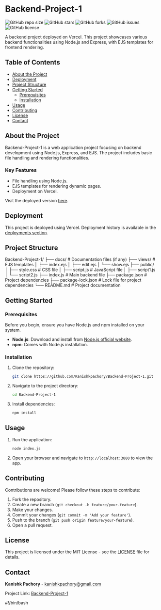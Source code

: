 # Backend-Project-1

![GitHub repo size](https://img.shields.io/github/repo-size/Kanishkpachory/Backend-Project-1)
![GitHub stars](https://img.shields.io/github/stars/Kanishkpachory/Backend-Project-1)
![GitHub forks](https://img.shields.io/github/forks/Kanishkpachory/Backend-Project-1)
![GitHub issues](https://img.shields.io/github/issues/Kanishkpachory/Backend-Project-1)
![GitHub license](https://img.shields.io/github/license/Kanishkpachory/Backend-Project-1)

A backend project deployed on Vercel. This project showcases various backend functionalities using Node.js and Express, with EJS templates for frontend rendering.

## Table of Contents

- [About the Project](#about-the-project)
- [Deployment](#deployment)
- [Project Structure](#project-structure)
- [Getting Started](#getting-started)
  - [Prerequisites](#prerequisites)
  - [Installation](#installation)
- [Usage](#usage)
- [Contributing](#contributing)
- [License](#license)
- [Contact](#contact)

## About the Project

Backend-Project-1 is a web application project focusing on backend development using Node.js, Express, and EJS. The project includes basic file handling and rendering functionalities.

### Key Features
- File handling using Node.js.
- EJS templates for rendering dynamic pages.
- Deployment on Vercel.
  
Visit the deployed version [here](https://backend-project-1.vercel.app).

## Deployment

This project is deployed using Vercel. Deployment history is available in the [deployments section](#).

## Project Structure

Backend-Project-1/ ├── docs/ # Documentation files (if any) ├── views/ # EJS templates │ ├── index.ejs │ ├── edit.ejs │ └── show.ejs ├── public/ │ ├── style.css # CSS file │ ├── script.js # JavaScript file │ ├── script1.js │ └── script2.js ├── index.js # Main backend file ├── package.json # Project dependencies ├── package-lock.json # Lock file for project dependencies └── README.md # Project documentation


## Getting Started

### Prerequisites

Before you begin, ensure you have Node.js and npm installed on your system.

- **Node.js**: Download and install from [Node.js official website](https://nodejs.org/).
- **npm**: Comes with Node.js installation.

### Installation

1. Clone the repository:

    ```bash
    git clone https://github.com/Kanishkpachory/Backend-Project-1.git
    ```

2. Navigate to the project directory:

    ```bash
    cd Backend-Project-1
    ```

3. Install dependencies:

    ```bash
    npm install
    ```

## Usage

1. Run the application:

    ```bash
    node index.js
    ```

2. Open your browser and navigate to `http://localhost:3000` to view the app.

## Contributing

Contributions are welcome! Please follow these steps to contribute:

1. Fork the repository.
2. Create a new branch (`git checkout -b feature/your-feature`).
3. Make your changes.
4. Commit your changes (`git commit -m 'Add your feature'`).
5. Push to the branch (`git push origin feature/your-feature`).
6. Open a pull request.

## License

This project is licensed under the MIT License - see the [LICENSE](LICENSE) file for details.

## Contact

**Kanishk Pachory** - [kanishkpachory@gmail.com](mailto:kanishkpachory@gmail.com)

Project Link: [Backend-Project-1](https://github.com/Kanishkpachory/Backend-Project-1)


#!/bin/bash
